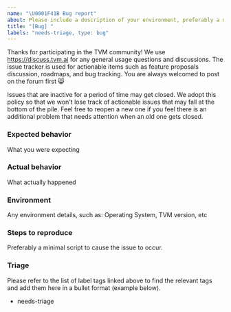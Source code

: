 ```yaml
---
name: "\U0001F41B Bug report"
about: Please include a description of your environment, preferably a minimum script to reproduce the problem. Find the list of label tags [here](https://github.com/apache/tvm/wiki/Issue-Triage-Labels).
title: "[Bug] "
labels: "needs-triage, type: bug"
---
```


Thanks for participating in the TVM community! We use https://discuss.tvm.ai for any general usage questions and discussions. The issue tracker is used for actionable items such as feature proposals discussion, roadmaps, and bug tracking.  You are always welcomed to post on the forum first :smile_cat:

Issues that are inactive for a period of time may get closed. We adopt this policy so that we won't lose track of actionable issues that may fall at the bottom of the pile. Feel free to reopen a new one if you feel there is an additional problem that needs attention when an old one gets closed.

### Expected behavior

What you were expecting

### Actual behavior

What actually happened

### Environment

Any environment details, such as: Operating System, TVM version, etc

### Steps to reproduce

Preferably a minimal script to cause the issue to occur.

### Triage

Please refer to the list of label tags linked above to find the relevant tags and add them here in a bullet format (example below).

* needs-triage
